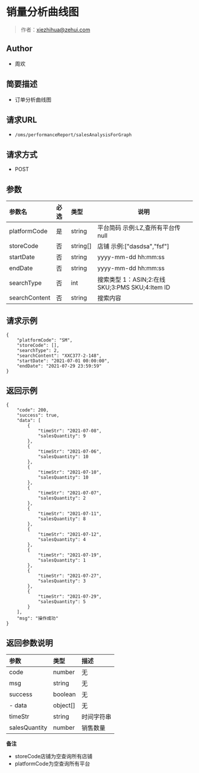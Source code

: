 # 销量分析曲线图

> 作者：xiezhihua@zehui.com

## Author
- 周欢
    
## 简要描述

- 订单分析曲线图

## 请求URL
- `/oms/performanceReport/salesAnalysisForGraph`
  
## 请求方式
- POST 

## 参数

|参数名|必选|类型|说明|
|:----    |:---|:----- |-----   |
|platformCode |是  |string |平台简码 示例:LZ,查所有平台传null|
|storeCode |否  |string[] | 店铺 示例:["dasdsa","fsf"]   |
|startDate     |否  |string | yyyy-mm-dd hh:mm:ss |
|endDate     |否  |string | yyyy-mm-dd hh:mm:ss   |
|searchType     |否  | int| 搜索类型 1：ASIN;2:在线SKU;3:PMS SKU;4:Item ID |
|searchContent    |否  |string | 搜索内容 |  |

## 请求示例 

``` 
{
    "platformCode": "SM",
    "storeCode": [],
    "searchType": 2,
    "searchContent": "XXC377-2-148",
    "startDate": "2021-07-01 00:00:00",
    "endDate": "2021-07-29 23:59:59"
}
```

## 返回示例 

``` 
{
    "code": 200,
    "success": true,
    "data": [
        {
            "timeStr": "2021-07-08",
            "salesQuantity": 9
        },
        {
            "timeStr": "2021-07-06",
            "salesQuantity": 10
        },
        {
            "timeStr": "2021-07-10",
            "salesQuantity": 10
        },
        {
            "timeStr": "2021-07-07",
            "salesQuantity": 2
        },
        {
            "timeStr": "2021-07-11",
            "salesQuantity": 8
        },
        {
            "timeStr": "2021-07-12",
            "salesQuantity": 4
        },
        {
            "timeStr": "2021-07-19",
            "salesQuantity": 1
        },
        {
            "timeStr": "2021-07-27",
            "salesQuantity": 3
        },
        {
            "timeStr": "2021-07-29",
            "salesQuantity": 5
        }
    ],
    "msg": "操作成功"
}
```

## 返回参数说明 

|参数|类型|描述|
|:-------|:-------|:-------|
| code | number| 无 |
| msg | string| 无 |
| success | boolean| 无 |
| - data |object[]  | 无 |
| timeStr | string| 时间字符串 |
| salesQuantity | number| 销售数量 |

 **备注** 

- storeCode店铺为空查询所有店铺
- platformCode为空查询所有平台